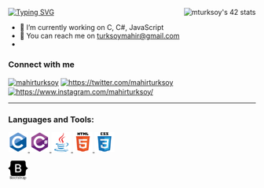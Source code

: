 <a href="https://git.io/typing-svg"><img src="https://readme-typing-svg.demolab.com?font=Fira+Code&pause=1000&color=23BB9D&background=FFFFFF00&multiline=true&width=435&lines=Hi+I'm+Mahir!+Welcome+to+my+github" alt="Typing SVG" /></a>
<a href="https://github.com/JaeSeoKim/badge42"><img align="right" src="https://badge42.vercel.app/api/v2/cldgbg39700780fl8n3xih4nz/stats?cursusId=21&coalitionId=233" alt="mturksoy's 42 stats" /></a> 


<!-- <img align="right" alt="GIF" src="https://i.pinimg.com/originals/e4/26/70/e426702edf874b181aced1e2fa5c6cde.gif" /> -->
- 🔭 I’m currently working on C, C#, JavaScript
- 💌 You can reach me on [turksoymahir@gmail.com](mailto:turksoymahir@gmail.com)
- 
<h3 align="left">Connect with me</h3>
<p align="left">
<a href="https://www.linkedin.com/in/mahirturksoy/" target="blank"><img align="center" src="https://raw.githubusercontent.com/rahuldkjain/github-profile-readme-generator/master/src/images/icons/Social/linked-in-alt.svg" alt="mahirturksoy" height="30" width="40" /></a>
<a href="https://twitter.com/mahirturksoy" target="blank"><img align="center" src="https://raw.githubusercontent.com/rahuldkjain/github-profile-readme-generator/master/src/images/icons/Social/twitter.svg" alt="https://twitter.com/mahirturksoy" height="30" width="40" /></a>
<a href="https://www.instagram.com/mahirturksoy/" target="blank"><img align="center" src="https://raw.githubusercontent.com/rahuldkjain/github-profile-readme-generator/master/src/images/icons/Social/instagram.svg" alt="https://www.instagram.com/mahirturksoy/" height="30" width="40" /></a>
 <hr />
 
 <h3 align="left">Languages and Tools:</h3> <a href="https://www.cprogramming.com/" target="_blank" rel="noreferrer"> <img src="https://raw.githubusercontent.com/devicons/devicon/master/icons/c/c-original.svg" alt="c" width="40" height="40"/> </a>  <a href="https://www.w3schools.com/cs/" target="_blank" rel="noreferrer"> <img src="https://raw.githubusercontent.com/devicons/devicon/master/icons/csharp/csharp-original.svg" alt="csharp" width="40" height="40"/> </a></a> <a href="https://www.electronjs.org" target="_blank" rel="noreferrer"> <a href="https://www.java.com" target="_blank" rel="noreferrer"> <img src="https://raw.githubusercontent.com/devicons/devicon/master/icons/java/java-original.svg" alt="java" width="40" height="40"/> </a><a href="https://www.w3.org/html/" target="_blank" rel="noreferrer"> <img src="https://raw.githubusercontent.com/devicons/devicon/master/icons/html5/html5-original-wordmark.svg" alt="html5" width="40" height="40"/> <a href="https://www.w3schools.com/css/" target="_blank" rel="noreferrer"> <img src="https://raw.githubusercontent.com/devicons/devicon/master/icons/css3/css3-original-wordmark.svg" alt="css3" width="40" height="40"/><p align="left"><a href="https://getbootstrap.com" target="_blank" rel="noreferrer"> <img src="https://raw.githubusercontent.com/devicons/devicon/master/icons/bootstrap/bootstrap-plain-wordmark.svg" alt="bootstrap" width="40" height="40"/> </a>
  
  

